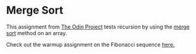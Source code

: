 # Merge Sort

This assignment from [The Odin Project](https://www.theodinproject.com/courses/ruby-programming/lessons/recursion#assignment-2) tests recursion by using the [merge sort](https://en.wikipedia.org/wiki/Merge_sort) method on an array.

Check out the warmup assignment on the Fibonacci sequence [here.](https://github.com/dm-murphy/fibonacci)

